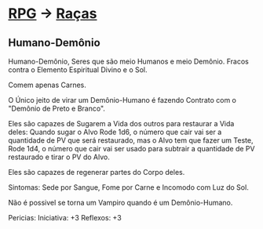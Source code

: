 # [RPG](../../RPG.md) -> [Raças](../Ra%C3%A7as.md)

## Humano-Demônio

Humano-Demônio, Seres que são meio Humanos e meio Demônio.
Fracos contra o Elemento Espiritual Divino e o Sol.

Comem apenas Carnes.

O Único jeito de virar um Demônio-Humano é fazendo Contrato com o "Demônio de Preto e Branco".

Eles são capazes de Sugarem a Vida dos outros para restaurar a Vida deles:
Quando sugar o Alvo Rode 1d6, o número que cair vai ser a quantidade de PV que será restaurado, mas o Alvo tem que fazer um Teste, Rode 1d4, o número que cair vai ser usado para subtrair a quantidade de PV restaurado e tirar o PV do Alvo.

Eles são capazes de regenerar partes do Corpo deles.

Sintomas: Sede por Sangue, Fome por Carne e Incomodo com Luz do Sol.

Não é possivel se torna um Vampiro quando é um Demônio-Humano.

Pericias:
Iniciativa: +3
Reflexos: +3
